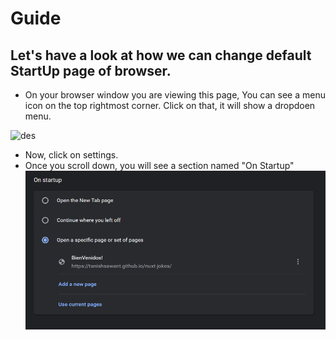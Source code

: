 # Guide

## Let's have a look at how we can change default StartUp page of browser.

- On your browser window you are viewing this page, You can see a menu icon on the top rightmost corner. Click on that, it will show a dropdoen menu.

![des](./)

- Now, click on settings.
- Once you scroll down, you will see a section named "On Startup"
![enter image description here](https://github.com/TanishSawant/vuepresssite/blob/master/.vuepress/public/images/image.png?raw=true)

